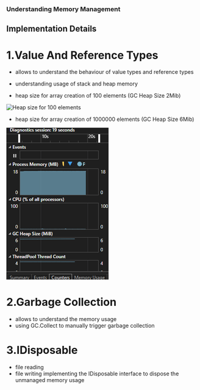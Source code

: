 ### Understanding Memory Management
 
## Implementation Details
 

# 1.Value And Reference Types
  -  allows to understand the behaviour of value types and reference types 
  -  understanding usage of stack and heap memory

  - heap size for array creation of 100 elements (GC Heap Size 2Mib)


  ![Heap size for 100 elements](intialHeap.png)

  - heap size for array creation of 1000000 elements (GC Heap Size 6Mib)

  
  ![Heap size for 1000000 elements](finalHeap.png)
# 2.Garbage Collection
  -  allows to understand the memory usage
  -  using GC.Collect to manually trigger garbage collection
# 3.IDisposable
  -  file reading
  -  file writing
  implementing the IDisposable interface to dispose the unmanaged memory usage
  

